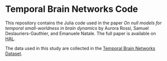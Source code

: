 # Temporal Brain Networks Code

This repository contains the Julia code used in the paper *On null models for temporal small-worldness in brain
dynamics* by Aurora Rossi, Samuel Deslauriers-Gauthier, and Emanuele Natale. The full paper is available on [HAL](https://hal.science/hal-04389639/). 

The data used in this study are collected in the [Temporal Brain Networks Dataset](https://entrepot.recherche.data.gouv.fr/dataset.xhtml?persistentId=doi%3A10.57745%2FPR8VUV).